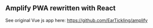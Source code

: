 ## Amplify PWA rewritten with React

See original Vue js app here: https://github.com/EarTickling/amplify